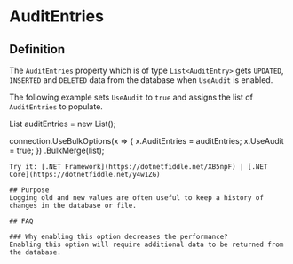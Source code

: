 # AuditEntries

## Definition

The `AuditEntries` property which is of type `List<AuditEntry>` gets `UPDATED`, `INSERTED` and `DELETED` data from the database when `UseAudit` is enabled.

The following example sets `UseAudit` to `true` and assigns the list of `AuditEntries` to populate.

List<AuditEntry> auditEntries = new List<AuditEntry>(); 
        
connection.UseBulkOptions(x => 
{ 
    x.AuditEntries = auditEntries; 
    x.UseAudit = true;
})
.BulkMerge(list);
```
Try it: [.NET Framework](https://dotnetfiddle.net/XB5npF) | [.NET Core](https://dotnetfiddle.net/y4w1ZG)

## Purpose
Logging old and new values are often useful to keep a history of changes in the database or file.

## FAQ

### Why enabling this option decreases the performance?
Enabling this option will require additional data to be returned from the database.
